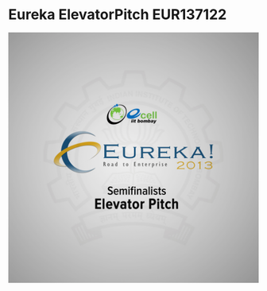 # Eureka ElevatorPitch EUR137122‏

[ ![](Elevator_Pitch_StartScreen.jpg) ](https://youtu.be/_XvWoiqKkPI)
